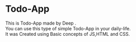# Todo-App

This is Todo-App made by Deep .
<br>
You can use this type of simple Todo-App in your daily-life.
<br>
It was Created using Basic concepts of JS,HTML and CSS. 
